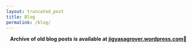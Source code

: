 ```yaml
---
layout: truncated_post
title: Blog
permalink: /blog/
---
```

<center><b>Archive of old blog posts is available at <a href="https://jigyasagrover.wordpress.com/">jigyasagrover.wordpress.com</a>📝</b></center>
